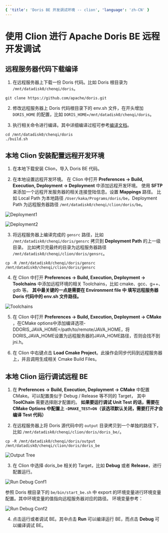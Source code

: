 ```yaml
---
{ 'title': 'Doris BE 开发调试环境 -- clion', 'language': 'zh-CN' }
---
```


<!--
Licensed to the Apache Software Foundation (ASF) under one
or more contributor license agreements.  See the NOTICE file
distributed with this work for additional information
regarding copyright ownership.  The ASF licenses this file
to you under the Apache License, Version 2.0 (the
"License"); you may not use this file except in compliance
with the License.  You may obtain a copy of the License at

  http://www.apache.org/licenses/LICENSE-2.0

Unless required by applicable law or agreed to in writing,
software distributed under the License is distributed on an
"AS IS" BASIS, WITHOUT WARRANTIES OR CONDITIONS OF ANY
KIND, either express or implied.  See the License for the
specific language governing permissions and limitations
under the License.
-->

# 使用 Clion 进行 Apache Doris BE 远程开发调试

## 远程服务器代码下载编译

1. 在远程服务器上下载一份 Doris 代码。比如 Doris 根目录为 `/mnt/datadisk0/chenqi/doris`。

```
git clone https://github.com/apache/doris.git
```

2. 修改远程服务器上 Doris 代码根目录下的 env.sh 文件，在开头增加 `DORIS_HOME` 的配置，比如 `DORIS_HOME=/mnt/datadisk0/chenqi/doris`。

3. 执行相关命令进行编译。其中详细编译过程可参考[编译文档](https://doris.apache.org/zh-CN/docs/dev/install/source-install/compilation-with-ldb-toolchain)。

```
cd /mnt/datadisk0/chenqi/doris
./build.sh
```

## 本地 Clion 安装配置远程开发环境

1. 在本地下载安装 Clion，导入 Doris BE 代码。

2. 在本地设置远程开发环境。 在 Clion 中打开 **Preferences -> Build, Execution, Deployment -> Deployment** 中添加远程开发环境。
使用 **SFTP** 来添加一个远程开发服务器的相关连接登陆信息。设置 **Mappings** 路径。
比如 Local Path 为本地路径 `/User/kaka/Programs/doris/be`，Deployment Path 为远程服务器路径 `/mnt/datadisk0/chenqi/clion/doris/be`。

![Deployment1](/images/clion-deployment1.png)

![Deployment2](/images/clion-deployment2.png)

3. 将远程服务器上编译完成的 `gensrc` 路径，比如 `/mnt/datadisk0/chenqi/doris/gensrc` 拷贝到 **Deployment Path** 的上一级目录。
比如拷贝完最终的目录为远程服务器路径 `/mnt/datadisk0/chenqi/clion/doris/gensrc`。

```
cp -R /mnt/datadisk0/chenqi/doris/gensrc /mnt/datadisk0/chenqi/clion/doris/gensrc
```

4. 在 Clion 中打开 **Preferences -> Build, Execution, Deployment -> Toolchains** 中添加远程环境的相关 Toolchains，比如 cmake、gcc、g++、gdb 等。
**其中最关键的一点是需要在 **Environment file** 中 填写远程服务器 Doris 代码中的 **env.sh** 文件路径。**

![Toolchains](/images/clion-toolchains.png)

5. 在 Clion 中打开 **Preferences -> Build, Execution, Deployment -> CMake** ，在CMake options中添加编译选项-DDORIS_JAVA_HOME=/path/to/remote/JAVA_HOME，将DORIS_JAVA_HOME设置为远程服务器的JAVA_HOME路径，否则会找不到 jni.h。

6. 在 Clion 中右键点击 **Load Cmake Project**。此操作会同步代码到远程服务器上，并且调用生成相关 Cmake Build Files。

## 本地 Clion 运行调试远程 BE

1. 在 **Preferences -> Build, Execution, Deployment -> CMake** 中配置 CMake。可以配置类似于 Debug / Release 等不同的 Target， 其中 **ToolChain** 需要选择刚才配置的。
**如果要运行调试 Unit Test 的话，需要在 CMake Options 中配置上 `-DMAKE_TEST=ON`（该选项默认关闭，需要打开才会编译 Test 代码）**

2. 在远程服务器上将 Doris 源代码中的 `output` 目录拷贝到一个单独的路径下，比如 `/mnt/datadisk0/chenqi/clion/doris/doris_be/`。

```
cp -R /mnt/datadisk0/chenqi/doris/output /mnt/datadisk0/chenqi/clion/doris/doris_be
```

![Output Tree](/images/doris-dist-output-tree.png)

3. 在 Clion 中选择 doris_be 相关的 Target，比如 **Debug** 或者 **Release**，进行配置运行。

![Run Debug Conf1](/images/clion-run-debug-conf1.png)

参照 Doris 根目录下的 `be/bin/start_be.sh` 中 export 的环境变量进行环境变量配置。其中环境变量的值指向远程服务器对应的路径。
环境变量参考：

![Run Debug Conf2](/images/clion-run-debug-conf2.png)

4. 点击运行或者调试 BE。其中点击 **Run** 可以编译运行 BE，而点击 **Debug** 可以编译调试 BE。
